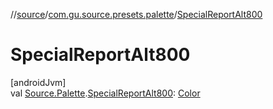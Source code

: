 //[source](../../index.md)/[com.gu.source.presets.palette](index.md)/[SpecialReportAlt800](-special-report-alt800.md)

# SpecialReportAlt800

[androidJvm]\
val [Source.Palette](../com.gu.source/-source/-palette/index.md).[SpecialReportAlt800](-special-report-alt800.md): [Color](https://developer.android.com/reference/kotlin/androidx/compose/ui/graphics/Color.html)
